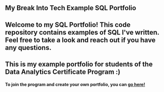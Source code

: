 ## My Break Into Tech Example SQL Portfolio

## Welcome to my SQL Portfolio! This code repository contains examples of SQL I've written. Feel free to take a look and reach out if you have any questions.

## This is my example portfolio for students of the Data Analytics Certificate Program :)

#### To join the program and create your own portfolio, you can [go here!](https://breakintotech.teachable.com/p/da-launch/)
